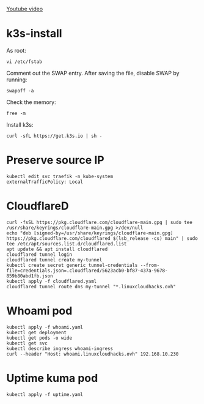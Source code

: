 [Youtube video](https://youtu.be/drmZjI6JWs8?si=GI5dSdZwLpFFYcKd)

# k3s-install

As root:

```vi /etc/fstab```

Comment out the SWAP entry.
After saving the file, disable SWAP by running:

```swapoff -a```

Check the memory:

```free -m```

Install k3s:

```curl -sfL https://get.k3s.io | sh -    ```

# Preserve source IP

```
kubectl edit svc traefik -n kube-system
externalTrafficPolicy: Local
```

# CloudflareD

```
curl -fsSL https://pkg.cloudflare.com/cloudflare-main.gpg | sudo tee /usr/share/keyrings/cloudflare-main.gpg >/dev/null
echo "deb [signed-by=/usr/share/keyrings/cloudflare-main.gpg] https://pkg.cloudflare.com/cloudflared $(lsb_release -cs) main" | sudo tee /etc/apt/sources.list.d/cloudflared.list
apt update && apt install cloudflared
cloudflared tunnel login
cloudflared tunnel create my-tunnel
kubectl create secret generic tunnel-credentials --from-file=credentials.json=.cloudflared/5623acb0-bf87-437a-9678-859b80abd1fb.json
kubectl apply -f cloudflared.yaml
cloudflared tunnel route dns my-tunnel "*.linuxcloudhacks.ovh"
```

# Whoami pod

```
kubectl apply -f whoami.yaml
kubectl get deployment
kubectl get pods -o wide
kubectl get svc
kubectl describe ingress whoami-ingress
curl --header "Host: whoami.linuxcloudhacks.ovh" 192.168.10.230
```

# Uptime kuma pod

```
kubectl apply -f uptime.yaml
```


